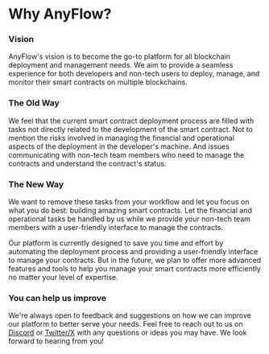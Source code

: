 # Why AnyFlow?

### Vision

AnyFlow's vision is to become the go-to platform for all blockchain deployment and management needs. We aim to provide a seamless experience for both developers and non-tech users to deploy, manage, and monitor their smart contracts on multiple blockchains.

### The Old Way

We feel that the current smart contract deployment process are filled with tasks not directly related to the development of the smart contract. Not to mention the risks involved in managing the financial and operational aspects of the deployment in the developer's machine. And issues communicating with non-tech team members who need to manage the contracts and understand the contract's status.

### The New Way

We want to remove these tasks from your workflow and let you focus on what you do best: building amazing smart contracts. Let the financial and operational tasks be handled by us while we provide your non-tech team members with a user-friendly interface to manage the contracts.

Our platform is currently designed to save you time and effort by automating the deployment process and providing a user-friendly interface to manage your contracts. But in the future, we plan to offer more advanced features and tools to help you manage your smart contracts more efficiently no matter your level of expertise.

### You can help us improve

We're always open to feedback and suggestions on how we can improve our platform to better serve your needs. Feel free to reach out to us on [Discord](https://discord.gg/aCygGwBWya) or [Twitter/X](https://x.com/anyflow_) with any questions or ideas you may have. We look forward to hearing from you!
